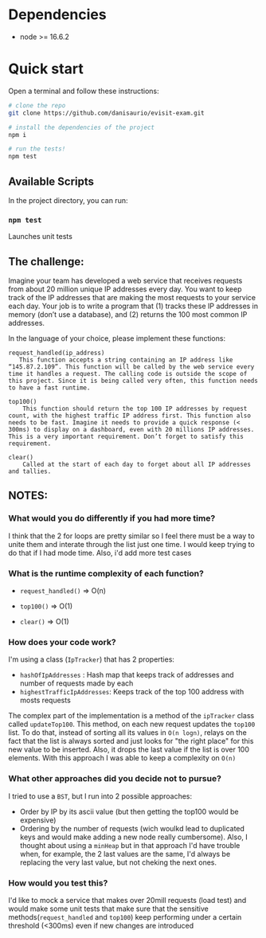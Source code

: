 # Dependencies

- node >= 16.6.2

# Quick start
Open a terminal and follow these instructions:

```sh
# clone the repo
git clone https://github.com/danisaurio/evisit-exam.git

# install the dependencies of the project
npm i

# run the tests!
npm test
```

## Available Scripts

In the project directory, you can run:

### `npm test`

Launches unit tests

## The challenge:
Imagine your team has developed a web service that receives requests from about 20 million unique IP addresses every day. You want to keep track of the IP addresses that are making the most requests to your service each day. Your job is to write a program that (1) tracks these IP addresses in memory (don’t use a database), and (2) returns the 100 most common IP addresses.

In the language of your choice, please implement these functions:

    request_handled(ip_address)
       This function accepts a string containing an IP address like “145.87.2.109”. This function will be called by the web service every time it handles a request. The calling code is outside the scope of this project. Since it is being called very often, this function needs to have a fast runtime.

    top100()
        This function should return the top 100 IP addresses by request count, with the highest traffic IP address first. This function also needs to be fast. Imagine it needs to provide a quick response (< 300ms) to display on a dashboard, even with 20 millions IP addresses. This is a very important requirement. Don’t forget to satisfy this requirement.

    clear()
        Called at the start of each day to forget about all IP addresses and tallies.

## NOTES:
 ### What would you do differently if you had more time?
I think that the 2 for loops are pretty similar so I feel there must be a way to unite them and interate through the list just one time. I would keep trying to do that if I had mode time. Also, i'd add more test cases
 ### What is the runtime complexity of each function?
 - `request_handled()` => O(n)

 - `top100()` => O(1)

 - `clear()` => O(1)
 ### How does your code work?
 I'm using a class (`IpTracker`) that has 2 properties:

- `hashOfIpAddresses` : Hash map that keeps track of addresses and number of requests made by each
- `highestTrafficIpAddresses`: Keeps track of the top 100 address with mosts requests

The complex part of the implementation is a method of the `ipTracker` class called `updateTop100`. This method, on each new request updates the `top100` list. To do that, instead of sorting all its values in `O(n logn)`, relays on the fact that the list is always sorted and just looks for "the right place" for this new value to be inserted. Also, it drops the last value if the list is over 100 elements. With this approach I was able to keep a complexity on `O(n)`
 ### What other approaches did you decide not to pursue?
 I tried to use a `BST`, but I run into 2 possible approaches: 
  - Order by IP by its ascii value (but then getting the top100 would be expensive)
  - Ordering by the number of requests (wich woulkd lead to duplicated keys and would make adding a new node really cumbersome). 
Also, I thought about using a `minHeap` but in that approach I'd have trouble when, for example, the 2 last values are the same, I'd always be replacing the very last value, but not cheking the next ones.
 ### How would you test this?
 I'd like to mock a service that makes over 20mill requests (load test) and would make some unit tests that make sure that the sensitive methods(`request_handled` and `top100`) keep performing under a certain threshold (<300ms) even if new changes are introduced


